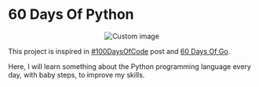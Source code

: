 # 60 Days Of Python

<p align="center">
  <img src="https://raw.github.com/marcosvbras/60-days-of-python/master/images/computer.png" alt="Custom image"/>
</p>

This project is inspired in [#100DaysOfCode](https://medium.freecodecamp.org/join-the-100daysofcode-556ddb4579e4) post and [60 Days Of Go](https://github.com/cassiobotaro/60-days-of-go).

Here, I will learn something about the Python programming language every day, with baby steps, to improve my skills.
